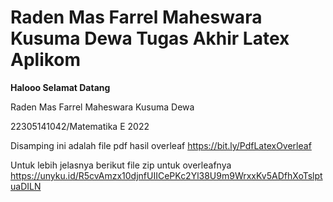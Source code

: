 # Raden Mas Farrel Maheswara Kusuma Dewa Tugas Akhir Latex Aplikom

**Halooo Selamat Datang**

Raden Mas Farrel Maheswara Kusuma Dewa

22305141042/Matematika E 2022


Disamping ini adalah file pdf hasil overleaf https://bit.ly/PdfLatexOverleaf

Untuk lebih jelasnya berikut file zip untuk overleafnya https://unyku.id/R5cvAmzx10djnfUIICePKc2Yl38U9m9WrxxKv5ADfhXoTslptuaDILN


